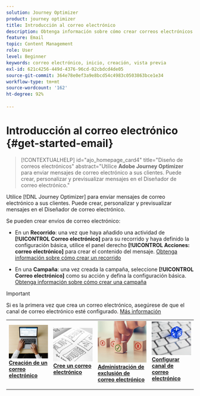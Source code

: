 ```yaml
---
solution: Journey Optimizer
product: journey optimizer
title: Introducción al correo electrónico
description: Obtenga información sobre cómo crear correos electrónicos en Journey Optimizer
feature: Email
topic: Content Management
role: User
level: Beginner
keywords: correo electrónico, inicio, creación, vista previa
exl-id: 621c4256-449d-4376-96cd-02cbdcd4de05
source-git-commit: 364e78e0ef3a9e8bcd54c4983c0503863bce1e34
workflow-type: tm+mt
source-wordcount: '162'
ht-degree: 92%

---
```


# Introducción al correo electrónico {#get-started-email}

>[!CONTEXTUALHELP]
>id="ajo_homepage_card4"
>title="Diseño de correos electrónicos"
>abstract="Utilice **Adobe Journey Optimizer** para enviar mensajes de correo electrónico a sus clientes. Puede crear, personalizar y previsualizar mensajes en el Diseñador de correo electrónico."

Utilice [!DNL Journey Optimizer] para enviar mensajes de correo electrónico a sus clientes. Puede crear, personalizar y previsualizar mensajes en el Diseñador de correo electrónico.

Se pueden crear envíos de correo electrónico:

* En un **Recorrido**: una vez que haya añadido una actividad de **[!UICONTROL Correo electrónico]** para su recorrido y haya definido la configuración básica, utilice el panel derecho **[!UICONTROL Acciones: correo electrónico]** para crear el contenido del mensaje. [Obtenga información sobre cómo crear un recorrido](../building-journeys/journey-gs.md)

* En una **Campaña**: una vez creada la campaña, seleccione **[!UICONTROL Correo electrónico]** como su acción y defina la configuración básica. [Obtenga información sobre cómo crear una campaña](../campaigns/create-campaign.md#configure)


>[!IMPORTANT]
>
>Si es la primera vez que crea un correo electrónico, asegúrese de que el canal de correo electrónico esté configurado. [Más información](email-settings.md)

<table style="table-layout:fixed"><tr style="border: 0;">
<td>
<a href="create-email.md">
<img alt="Crear" src="../assets/do-not-localize/email-create.jpeg">
</a>
<div><a href="create-email.md"><strong>Creación de un correo electrónico</strong>
</div>
<p>
</td>
<td>
<a href="get-started-email-design.md">
<img alt="Diseño" src="../assets/do-not-localize/email-design.jpg">
</a>
<div>
<a href="get-started-email-design.md"><strong>Cree un correo electrónico</strong></a>
</div>
<p></td>
<td>
<a href="email-opt-out.md">
<img alt="Exclusión" src="../assets/do-not-localize/email-opt-out.jpg">
</a>
<div>
<a href="email-opt-out.md"><strong>Administración de exclusión de correo electrónico</strong></a>
</div>
<p>
</td>
<td>
<a href="email-settings.md">
<img alt="Configurar" src="../assets/do-not-localize/email-config.jpg">
</a>
<div>
<a href="email-settings.md"><strong>Configurar canal de correo electrónico</strong></a>
</div>
<p>
</td>
</tr></table>

